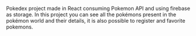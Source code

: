 Pokedex project made in React consuming Pokemon API and using firebase as storage. In this project you can see all the pokémons present in the pokémon world and their details, it is also possible to register and favorite pokemons.
